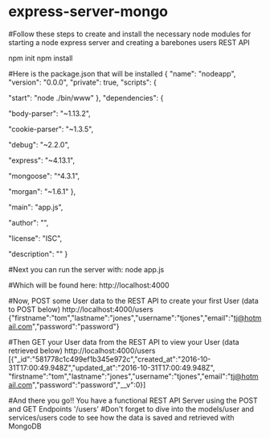 # express-server-mongo

#Follow these steps to create and install the necessary node modules for starting a node express server and creating a barebones users REST API

npm init
npm install

#Here is the package.json that will be installed
{
  "name": "nodeapp",
  "version": "0.0.0",
  "private": true,
  "scripts": {
    
"start": "node ./bin/www"
  },
  "dependencies": {
    
"body-parser": "~1.13.2",
    
"cookie-parser": "~1.3.5",
    
"debug": "~2.2.0",
    
"express": "~4.13.1",
    
"mongoose": "^4.3.1",
    
"morgan": "~1.6.1"
  },
  
"main": "app.js",
  
"author": "",
  
"license": "ISC",
  
"description": ""
}

#Next you can run the server with:
node app.js

#Which will be found here:
http://localhost:4000

#Now, POST some User data to the REST API to create your first User (data to POST below)
http://localhost:4000/users
{"firstname":"tom","lastname":"jones","username":"tjones","email":"tj@hotmail.com","password":"password"}

#Then GET your User data from the REST API to view your User (data retrieved below)
http://localhost:4000/users
[{"_id":"581778c1c499ef1b345e972c","created_at":"2016-10-31T17:00:49.948Z","updated_at":"2016-10-31T17:00:49.948Z",
"firstname":"tom","lastname":"jones","username":"tjones","email":"tj@hotmail.com","password":"password","__v":0}]

#And there you go!! You have a functional REST API Server using the POST and GET Endpoints '/users'
#Don't forget to dive into the models/user and services/users code to see how the data is saved and retrieved with MongoDB




